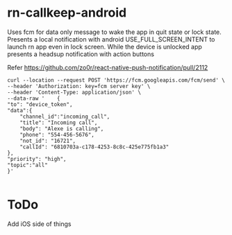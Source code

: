 # rn-callkeep-android

Uses fcm for data only message to wake the app in quit state or lock state.
Presents a local notification with android USE_FULL_SCREEN_INTENT to launch rn app even in lock screen. 
While the device is unlocked app presents a headsup notification with action buttons

Refer https://github.com/zo0r/react-native-push-notification/pull/2112


```
curl --location --request POST 'https://fcm.googleapis.com/fcm/send' \
--header 'Authorization: key=fcm server key' \
--header 'Content-Type: application/json' \
--data-raw '    {
"to": "device_token",
"data":{
    "channel_id":"incoming_call",
    "title": "Incoming call",
    "body": "Alexe is calling",
    "phone": "554-456-5676",
    "not_id": "16721",
    "callId": "6810703a-c178-4253-8c8c-425e775fb1a3"
},
"priority": "high",
"topic":"all"
}'
        
```

# ToDo
Add iOS side of things

